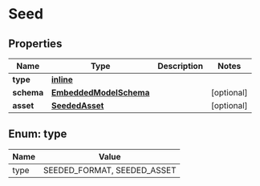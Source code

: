 
# Seed

## Properties
Name | Type | Description | Notes
------------ | ------------- | ------------- | -------------
**type** | [**inline**](#Type) |  | 
**schema** | [**EmbeddedModelSchema**](EmbeddedModelSchema.md) |  |  [optional]
**asset** | [**SeededAsset**](SeededAsset.md) |  |  [optional]


<a id="Type"></a>
## Enum: type
Name | Value
---- | -----
type | SEEDED_FORMAT, SEEDED_ASSET



